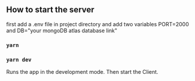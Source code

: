 ## How to start the server
first add a .env file in project directory and add two 
variables PORT=2000 and DB="your mongoDB atlas database link"
### `yarn `
### `yarn dev`

Runs the app in the development mode.
Then start the Client.

